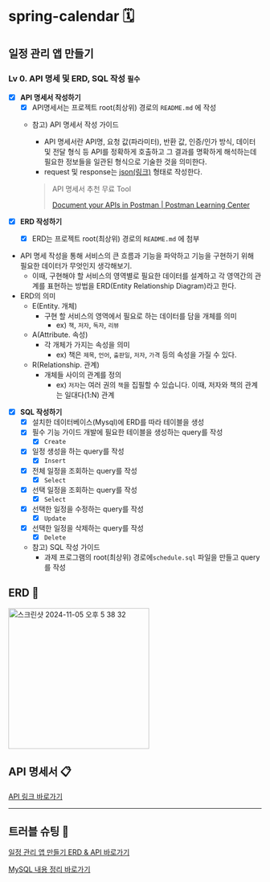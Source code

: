 # spring-calendar 🗓
## 일정 관리 앱 만들기
### Lv 0. API 명세 및 ERD, SQL 작성   `필수`

- [X]  **API 명세서 작성하기**
    - [X]  API명세서는 프로젝트 root(최상위) 경로의 `README.md` 에 작성
    - 참고) API 명세서 작성 가이드
        - API 명세서란 API명, 요청 값(파라미터), 반환 값, 인증/인가 방식, 데이터 및 전달 형식 등 API를 정확하게 호출하고 그 결과를 명확하게 해석하는데 필요한 정보들을 일관된 형식으로 기술한 것을 의미한다.
        - request 및 response는 [json(링크)](https://namu.wiki/w/JSON) 형태로 작성한다.
     
        
        > API 명세서 추천 무료 Tool
        > 
        > 
        > [Document your APIs in Postman | Postman Learning Center](https://learning.postman.com/docs/publishing-your-api/api-documentation-overview/)
        >
 - [X]  **ERD 작성하기**
    - [X]  ERD는 프로젝트 root(최상위) 경로의 `README.md` 에 첨부

          
  - API 명세 작성을 통해 서비스의 큰 흐름과 기능을 파악하고 기능을 구현하기 위해 필요한 데이터가 무엇인지 생각해보기.
    - 이때, 구현해야 할 서비스의 영역별로 필요한 데이터를 설계하고 각 영역간의 관계를 표현하는 방법을 ERD(Entity Relationship Diagram)라고 한다.
- ERD의 의미
    - E(Entity. 개체)
        - 구현 할 서비스의 영역에서 필요로 하는 데이터를 담을 개체를 의미
            - ex) `책`, `저자`, `독자`, `리뷰`
    - A(Attribute. 속성)
        - 각 개체가 가지는 속성을 의미
            - ex) 책은 `제목`, `언어`, `출판일`, `저자`, `가격` 등의 속성을 가질 수 있다.
    - R(Relationship. 관계)
        - 개체들 사이의 관계를 정의
            - ex) `저자`는 여러 권의 `책`을 집필할 수 있습니다. 이때, 저자와 책의 관계는 일대다(1:N) 관계
- [X]  **SQL 작성하기**
    - [X]  설치한 데이터베이스(Mysql)에 ERD를 따라 테이블을 생성
    - [X]  필수 기능 가이드 개발에 필요한 테이블을 생성하는 query를 작성
        - [X]  `Create`
    - [X]  일정 생성을 하는 query를 작성
        - [X]  `Insert`
    - [X]  전체 일정을 조회하는 query를 작성
        - [X]  `Select`
    - [X]  선택 일정을 조회하는 query를 작성
        - [X]  `Select`
    - [X]  선택한 일정을 수정하는 query를 작성
        - [X]  `Update`
    - [X]  선택한 일정을 삭제하는 query를 작성
        - [X]  `Delete`
    - 참고) SQL 작성 가이드
        - 과제 프로그램의 root(최상위) 경로에`schedule.sql` 파일을 만들고 query를 작성

## ERD 📁
<img width="280" alt="스크린샷 2024-11-05 오후 5 38 32" src="https://github.com/user-attachments/assets/a29c205c-b91c-4bd3-8687-a80da71c2b5f">

## API 명세서 📋
[API 링크 바로가기](https://documenter.getpostman.com/view/39375040/2sAY4vfhKe)

------------
## 트러블 슈팅 🎯
[일정 관리 앱 만들기 ERD & API 바로가기](https://sooyeoneo.tistory.com/57)

[MySQL 내용 정리 바로가기](https://sooyeoneo.tistory.com/58)
